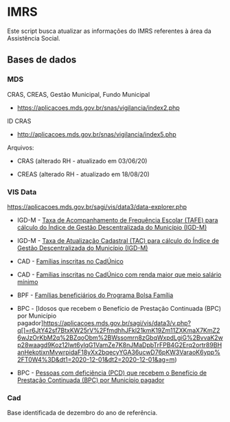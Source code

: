 # IMRS

Este script busca atualizar as informações do IMRS referentes à área da Assistência Social.

## Bases de dados

### MDS

CRAS, CREAS, Gestão Municipal, Fundo Municipal
- https://aplicacoes.mds.gov.br/snas/vigilancia/index2.php

ID CRAS
- http://aplicacoes.mds.gov.br/snas/vigilancia/index5.php

Arquivos:

- CRAS (alterado RH - atualizado em 03/06/20)

- CREAS (alterado RH - atualizado em 18/08/20)

### VIS Data

https://aplicacoes.mds.gov.br/sagi/vis/data3/data-explorer.php

- IGD-M - [Taxa de Acompanhamento de Frequência Escolar (TAFE) para cálculo do Índice de Gestão Descentralizada do Município (IGD-M)]()

- IGD-M - [Taxa de Atualização Cadastral (TAC) para cálculo do Índice de Gestão Descentralizada do Município (IGD-M)](https://aplicacoes.mds.gov.br/sagi/vis/data3/v.php?q[]=r6JtZI6rf7BtxKW25rV%2FfmhihJFrl21kmK19Zm11ZXGmaX7Ksk7L06jYoFuFu8NmbHxrdLOnwrucn8DEYqqzZY2vhF1meWVqpWt2b7RovcKf3aJuw9y5p6GDcKDapcCzcmjK1qDmkZTV3G2YoWh2ru6aubexjhoI9g2sU6DcsZWvvKeb5Vl1onhwgIGjy6%2BUfd4Q1airqqboWbG9V%2FDkz5fToJh937JUg62orjzcvG57ksrEmNixpb7ntq6drJZa3ahtm6ybwMT2F62czJt1fYOMYoeitb2J&dt1=2020-12-01&dt2=2020-12-01&ag=m)

- CAD - [Famílias inscritas no CadÚnico](https://aplicacoes.mds.gov.br/sagi/vis/data3/v.php?q[]=oNOclsLerpibuKep3bV%2Bf29k05Kv2rmg2a19ZW51ZXKmaX6JaV2JkmCadGCNrMmim66Wp9icrrJyk7jNps94mb7nwJl3g5ub5ayyiXKgzM6vsJ6gICi5nZ27VaPnrLDAoKG41FPYrFOg3LGVr7ynqZn857ygkMbdo6U%3D&dt1=2020-10-01&dt2=2020-10-01&ag=m)

- CAD - [Famílias inscritas no CadÚnico com renda maior que meio salário mínimo](https://aplicacoes.mds.gov.br/sagi/vis/data3/v.php?q[]=oNOclsLerpibuKep3bV%2BgW5f05Kv2rmg2a19ZW51ZXKmaX6JaV2JkmCadGCNrMmvXYijmd%2Bauq2ajruBYIp9obzhrqGbe2Zr2JyusliqkseU1rCYmOGuoK%2BtcHXfmrnBnGiS1KjXuXm%2B6BDhqLGWrZmiu8Gan8DVlN1docybkJWgqaiu66htEdGbwMSiiqCiypu%2Fmaqsllrmmra9qU3I1piKqpjG6m2nnbT42%2BuivG6k8ATPnNesr822&ag=m&dt1=2020-10-01&dt2=2020-10-01)

- BPF - [Famílias beneficiários do Programa Bolsa Família](https://aplicacoes.mds.gov.br/sagi/vis/data3/v.php?q[]=r6JtY42rfbBtxKW25rV%2FfmdhhJFkl21kmK19Zm11ZXOmaX7KmZO20qfOnJm%2B6IianbSon7Stv8OcaJLVpd%2BibpjuwqG4jpanPOa5t5igd8OY2KKZxt629926npvsWbG9V33J0JrcnqC%2Bm4%2BjqLuWWr%2BauhHkmcDCr9p4&dt1=2020-10-01&dt2=2020-10-01&dt1=2020-10-01&dt2=2020-10-01&ag=m)

- BPC - [Idosos que recebem o Benefício de Prestação Continuada (BPC) por Município pagador]https://aplicacoes.mds.gov.br/sagi/vis/data3/v.php?q[]=r6JtY42sf7BtxKW25rV%2FfmdhhJFkl21kmK19Zm11ZXKmaX7KmZ26wJzOrKbM2q%2BZqoObm%2BWssomrn8zGbqWxpdLgiG%2BvvaK2wp28waagd9Koz12lwt6ylqG1VamZe7K8nJMaDpbTrFPB4G2Erq2ortr89BHanHekotixnMvwrpidaF18yXx2bqecyYGA36ucwD76pKW3VaraoK6ypp%2FT0W4%3D&dt1=2020-12-01&dt2=2020-12-01&ag=m)

- BPC - [Pessoas com deficiência (PCD) que recebem o Benefício de Prestação Continuada (BPC) por Município pagador](https://aplicacoes.mds.gov.br/sagi/vis/data3/v.php?q[]=r6JtY42sfrBtxKW25rV%2FfmdhhJFkl21kmK19Zm11ZXKmaX7KmZ26wKPaoZK%2F4Ltvoqmhrd50wcCskpKcp9yymJi2wKmpxIWf7Ky8r6pNutCgiqGYw%2BSwnf%2Fyo53imm12h3CbilPbsph97bKXoaqap5mobZCcm7zH9hegnMybsZlcmKef7K2uEd7w%2BtBTrayh0eS7qZ2sllqhe52RYE3H0KWKiqjL5LD36bieqZmprrWYkcbTr9p4&ag=m&dt1=2020-12-01&dt2=2020-12-01)


### Cad

Base identificada de dezembro do ano de referência.
